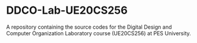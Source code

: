 # DDCO-Lab-UE20CS256
A repository containing the source codes for the Digital Design and Computer Organization Laboratory course (UE20CS256) at PES University.
